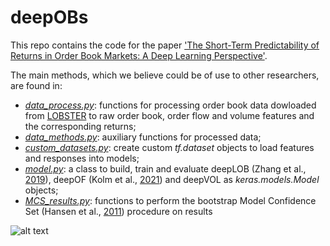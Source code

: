 # deepOBs
This repo contains the code for the paper ['The Short-Term Predictability of Returns in Order Book Markets: A Deep Learning Perspective'](https://arxiv.org/abs/2211.13777).

The main methods, which we believe could be of use to other researchers, are found in:
- [_data_process.py_](https://github.com/lorenzolucchese/deepOBs/blob/master/data_process.py): functions for processing order book data dowloaded from [LOBSTER](https://lobsterdata.com/) to raw order book, order flow and volume features and the corresponding returns;
- [_data_methods.py_](https://github.com/lorenzolucchese/deepOBs/blob/master/data_methods.py): auxiliary functions for processed data;
- [_custom_datasets.py_](https://github.com/lorenzolucchese/deepOBs/blob/master/custom_datasets.py): create custom _tf.dataset_ objects to load features and responses into models;
- [_model.py_](https://github.com/lorenzolucchese/deepOBs/blob/master/model.py): a class to build, train and evaluate deepLOB (Zhang et al., [2019](https://ieeexplore.ieee.org/document/8673598)), deepOF (Kolm et al., [2021](https://papers.ssrn.com/sol3/papers.cfm?abstract_id=3900141)) and deepVOL as _keras.models.Model_ objects;
- [_MCS_results.py_](https://github.com/lorenzolucchese/deepOBs/blob/master/MCS_results.py): functions to perform the bootstrap Model Confidence Set (Hansen et al., [2011](https://www.jstor.org/stable/41057463)) procedure on results

![alt text](https://github.com/lorenzolucchese/deepOBs/blob/master/auxiliary_code/core.png)
